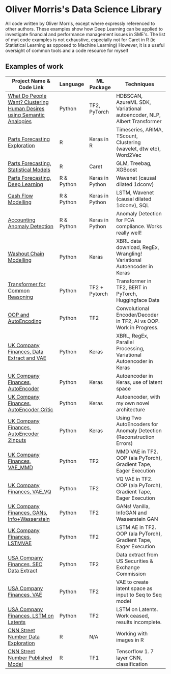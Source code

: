 # Oliver Morris's Data Science Library

All code written by Oliver Morris, except where expressly referenced to other authors. 
These examples show how Deep Learning can be applied to investigate financial and performance management issues in SME's. 
The list of myt code examples is not exhaustive, especially not for Caret in R (ie Statistical Learning as opposed to Machine Learning) 
However, it is a useful oversight of common tools and a code resource for myself

## Examples of work

| Project Name & Code Link                                                                                                                          | Language   | ML Package     | Techniques                                                             |
|---------------------------------------------------------------------------------------------------------------------------------------------------|------------|----------------|------------------------------------------------------------------------|
| [What Do People Want? Clustering Human Desires using Semantic Analogies](https://github.com/olimoz/DataScienceExamples/blob/master/WhatDoPeopleWant.pdf)                      | Python          | TF2, PyTorch     | HDBSCAN, AzureML SDK, Variational autoencoder, NLP, Albert Transformer |
| [Parts Forecasting Exploration](https://github.com/olimoz/DataScienceExamples/blob/master/Parts_Forecasting_Exploration.pdf)                      | R          | Keras in R     | Timeseries, ARIMA, TScount, Clustering (wavelet, dtw etc), Word2Vec    |
| [Parts Forecasting, Statistical Models](https://github.com/olimoz/DataScienceExamples/blob/master/Parts_Forecasting_SimpleModels.pdf)             | R          | Caret          | GLM, Treebag, XGBoost                                                  |
| [Parts Forecasting, Deep Learning](https://github.com/olimoz/DataScienceExamples/blob/master/Parts_Forecasting_Deep.pdf)                    	    | R & Python | Keras in Python| Wavenet (causal dilated 1dconv)                                        |
| [Cash Flow Modelling](https://github.com/olimoz/DataScienceExamples/blob/master/Cash_Flow_Deep.pdf)                            		    | R & Python | Keras in Python| LSTM, Wavenet (causal dilated 1dconv), SQL                             |
| [Accounting Anomaly Detection](https://github.com/olimoz/DataScienceExamples/blob/master/AcctgAnomaly_forPublication.Rmd)                         | R & Python | Keras in Python| Anomaly Detection for FCA compliance. Works really well!               |
| [Washout Chain Modelling](https://github.com/olimoz/DataScienceExamples/blob/master/Washout_Chain_Modelling.pdf)              	            | Python     | Keras          | XBRL data download, RegEx, Wrangling! Variational Autoencoder in Keras |
| [Transformer for Common Reasoning](https://github.com/olimoz/DataScienceExamples/blob/master/TransformerForCommonReasoning.pdf)                   | Python     | TF2 + Pytorch  | Transformer in TF2, BERT in PyTorch, Huggingface Data                  |
| [OOP and AutoEncoding](https://github.com/olimoz/DataScienceExamples/blob/master/CompletingTheCircle_AutoEncoder.pdf)             	            | Python     | TF2            | Convolutional Encoder/Decoder in TF2, AI vs OOP. Work in Progress.     |
| [UK Company Finances, Data Extract and VAE](https://github.com/olimoz/DataScienceExamples/blob/master/CompaniesHs_Step1_DataExtract_and_VAE.py)   | Python     | Keras          | XBRL, RegEx, Parallel Processing, Variational Autoencoder in Keras     |
| [UK Company Finances, AutoEncoder](https://github.com/olimoz/DataScienceExamples/blob/master/CompaniesHs_Step2_AutoEncoder.py)         	    | Python     | Keras          | Autoencoder in Keras, use of latent space                              |
| [UK Company Finances, AutoEncoder Critic](https://github.com/olimoz/DataScienceExamples/blob/master/CompaniesHs_Step2_AutoEncoder_2Inputs.py)     | Python     | Keras          | Autoencoder, with my own novel architecture                            |
| [UK Company Finances, AutoEncoder 2Inputs](https://github.com/olimoz/DataScienceExamples/blob/master/CompaniesHs_Step2_AutoEncoder_Critic.py)     | Python     | Keras          | Using Two AutoEncoders for Anomaly Detection (Reconstruction Errors)   |
| [UK Company Finances, VAE_MMD](https://github.com/olimoz/DataScienceExamples/blob/master/CompaniesHs_Step3_VAE_MMD.py)              	            | Python     | TF2            | MMD VAE in TF2. OOP (ala PyTorch), Gradient Tape, Eager Execution      |
| [UK Company Finances, VAE_VQ](https://github.com/olimoz/DataScienceExamples/blob/master/CompaniesHs_Step3_VAE_VQ.py)               	            | Python     | TF2            | VQ  VAE in TF2. OOP (ala PyTorch), Gradient Tape, Eager Execution      |
| [UK Company Finances, GANs, Info+Wasserstein](https://github.com/olimoz/DataScienceExamples/blob/master/CompaniesHs_Step4_GAN_Info_Wasserstein.py)| Python     | TF2            | GANs! Vanilla, InfoGAN and Wasserstein GAN                             |
| [UK Company Finances, LSTMVAE](https://github.com/olimoz/DataScienceExamples/blob/master/CompaniesHs_Step5_LSTMVAE.py)             	            | Python     | TF2            | LSTM AE in TF2. OOP (ala PyTorch), Gradient Tape, Eager Execution      |
| [USA Company Finances, SEC Data Extract](https://github.com/olimoz/DataScienceExamples/blob/master/SEC_Step1_DataExtract.py)             	    | Python     | TF2            | Data extract from US Securities & Exchange Commission                  |
| [USA Company Finances, VAE](https://github.com/olimoz/DataScienceExamples/blob/master/SEC_Step2_VAE.py)             	                            | Python     | TF2            | VAE to create latent space as input to Seq to Seq model                |
| [USA Company Finances, LSTM on Latents](https://github.com/olimoz/DataScienceExamples/blob/master/SEC_Step3_LSTM_on_latents_of_sequential_data.py)| Python     | TF2            | LSTM on Latents. Work ceased, results incomplete.                      |
| [CNN Street Number Data Exploration](https://github.com/olimoz/DataScienceExamples/blob/master/CNN_StreetNumber_DataExploration.pdf)              | R          | N/A            | Working with images in R                                               |
| [CNN Street Number Published Model](https://github.com/olimoz/DataScienceExamples/blob/master/CNN_StreetNumber_PublishedModel.pdf)                | R          | TF1            | Tensorflow 1. 7 layer CNN, classification                              |
